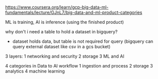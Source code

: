 https://www.coursera.org/learn/gcp-big-data-ml-fundamentals/lecture/GJnL7/big-data-and-ml-product-categories

ML is training, AI is inference (using the finished product)

why don't i need a table to hold a dataset in bigquery?

- dataset holds data, but table is not required for query (bigquery can query external dataset like csv in a gcs bucket)

3 layers:
1 networking and security
2 storage
3 ML and AI

4 categories in Data to AI workflow
1 ingestion and process
2 storage
3 analytics
4 machine learning

